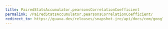 ```yaml
---
title: PairedStatsAccumulator.pearsonsCorrelationCoefficient
permalink: /PairedStatsAccumulator.pearsonsCorrelationCoefficient/
redirect_to: https://guava.dev/releases/snapshot-jre/api/docs/com/google/common/math/PairedStatsAccumulator.html#pearsonsCorrelationCoefficient--
---
```


